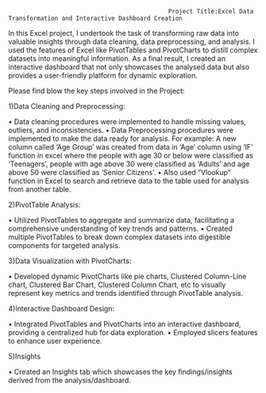                                                  Project Title:Excel Data Transformation and Interactive Dashboard Creation

In this Excel project, I undertook the task of transforming raw data into valuable insights through data cleaning, data preprocessing, and analysis. I used the features of Excel like PivotTables and PivotCharts to distill complex datasets into meaningful information. As a final result, I created an interactive dashboard that not only showcases the analysed data but also provides a user-friendly platform for dynamic exploration.

Please find blow the key steps involved in the Project:

1)Data Cleaning and Preprocessing:

•	Data cleaning procedures were implemented to handle missing values, outliers, and inconsistencies.
•	Data Preprocessing procedures were implemented to make the data ready for analysis. For example: A new column called ‘Age Group’ was created from data in ‘Age’ column using ‘IF’ function in excel where the people with age 30 or below were classified as ‘Teenagers’, people with age above 30 were classified as ‘Adults’ and age above 50 were classified as ‘Senior Citizens’. 
•	Also used “Vlookup” function in Excel to search and retrieve data to the table used for analysis from another table. 

2)PivotTable Analysis:

•	Utilized PivotTables to aggregate and summarize data, facilitating a comprehensive understanding of key trends and patterns.
•	Created multiple PivotTables to break down complex datasets into digestible components for targeted analysis.

3)Data Visualization with PivotCharts:

•	Developed dynamic PivotCharts like pie charts, Clustered Column-Line chart, Clustered Bar Chart, Clustered Column Chart, etc to visually represent key metrics and trends identified through PivotTable analysis.

4)Interactive Dashboard Design:

•	Integrated PivotTables and PivotCharts into an interactive dashboard, providing a centralized hub for data exploration.
•	Employed slicers features to enhance user experience.

5)Insights

•	Created an Insights tab which showcases the key findings/insights derived from the analysis/dashboard.
